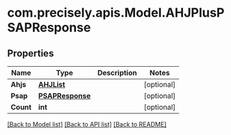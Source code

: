 
# com.precisely.apis.Model.AHJPlusPSAPResponse

## Properties

Name | Type | Description | Notes
------------ | ------------- | ------------- | -------------
**Ahjs** | [**AHJList**](AHJList.md) |  | [optional] 
**Psap** | [**PSAPResponse**](PSAPResponse.md) |  | [optional] 
**Count** | **int** |  | [optional] 

[[Back to Model list]](../README.md#documentation-for-models)
[[Back to API list]](../README.md#documentation-for-api-endpoints)
[[Back to README]](../README.md)

